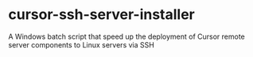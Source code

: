 # cursor-ssh-server-installer
A Windows batch script that speed up the deployment of Cursor remote server components to Linux servers via SSH
